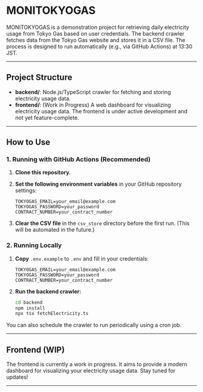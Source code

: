 # MONITOKYOGAS

MONITOKYOGAS is a demonstration project for retrieving daily electricity usage from Tokyo Gas based on user credentials. The backend crawler fetches data from the Tokyo Gas website and stores it in a CSV file. The process is designed to run automatically (e.g., via GitHub Actions) at 13:30 JST.

---

## Project Structure

- **backend/**: Node.js/TypeScript crawler for fetching and storing electricity usage data.
- **frontend/**: (Work in Progress) A web dashboard for visualizing electricity usage data. The frontend is under active development and not yet feature-complete.

---

## How to Use

### 1. Running with GitHub Actions (Recommended)

1. **Clone this repository.**
2. **Set the following environment variables** in your GitHub repository settings:

    ```env
    TOKYOGAS_EMAIL=your_email@example.com
    TOKYOGAS_PASSWORD=your_password
    CONTRACT_NUMBER=your_contract_number
    ```

3. **Clear the CSV file** in the `csv_store` directory before the first run. (This will be automated in the future.)

### 2. Running Locally

1. **Copy** `.env.example` to `.env` and fill in your credentials:

    ```env
    TOKYOGAS_EMAIL=your_email@example.com
    TOKYOGAS_PASSWORD=your_password
    CONTRACT_NUMBER=your_contract_number
    ```

2. **Run the backend crawler:**

    ```bash
    cd backend
    npm install
    npx tsx fetchElectricity.ts
    ```

You can also schedule the crawler to run periodically using a cron job.

---

## Frontend (WIP)

The frontend is currently a work in progress. It aims to provide a modern dashboard for visualizing your electricity usage data. Stay tuned for updates!

---